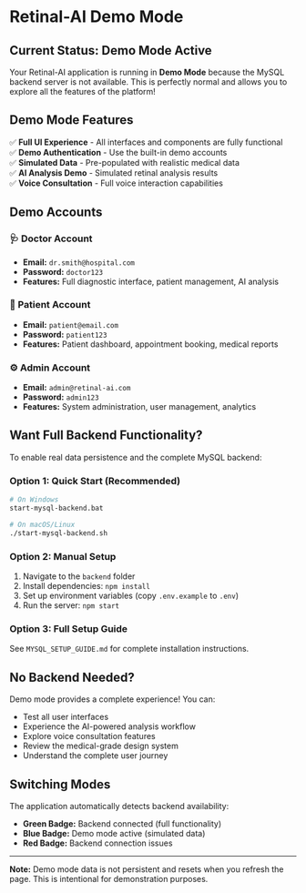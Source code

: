 # Retinal-AI Demo Mode

## Current Status: Demo Mode Active

Your Retinal-AI application is running in **Demo Mode** because the MySQL backend server is not available. This is perfectly normal and allows you to explore all the features of the platform!

## Demo Mode Features

✅ **Full UI Experience** - All interfaces and components are fully functional  
✅ **Demo Authentication** - Use the built-in demo accounts  
✅ **Simulated Data** - Pre-populated with realistic medical data  
✅ **AI Analysis Demo** - Simulated retinal analysis results  
✅ **Voice Consultation** - Full voice interaction capabilities  

## Demo Accounts

### 🩺 Doctor Account
- **Email:** `dr.smith@hospital.com`
- **Password:** `doctor123`
- **Features:** Full diagnostic interface, patient management, AI analysis

### 👥 Patient Account  
- **Email:** `patient@email.com`
- **Password:** `patient123`
- **Features:** Patient dashboard, appointment booking, medical reports

### ⚙️ Admin Account
- **Email:** `admin@retinal-ai.com`  
- **Password:** `admin123`
- **Features:** System administration, user management, analytics

## Want Full Backend Functionality?

To enable real data persistence and the complete MySQL backend:

### Option 1: Quick Start (Recommended)
```bash
# On Windows
start-mysql-backend.bat

# On macOS/Linux  
./start-mysql-backend.sh
```

### Option 2: Manual Setup
1. Navigate to the `backend` folder
2. Install dependencies: `npm install`
3. Set up environment variables (copy `.env.example` to `.env`)
4. Run the server: `npm start`

### Option 3: Full Setup Guide
See `MYSQL_SETUP_GUIDE.md` for complete installation instructions.

## No Backend Needed?

Demo mode provides a complete experience! You can:
- Test all user interfaces
- Experience the AI-powered analysis workflow  
- Explore voice consultation features
- Review the medical-grade design system
- Understand the complete user journey

## Switching Modes

The application automatically detects backend availability:
- **Green Badge:** Backend connected (full functionality)
- **Blue Badge:** Demo mode active (simulated data)
- **Red Badge:** Backend connection issues

---

**Note:** Demo mode data is not persistent and resets when you refresh the page. This is intentional for demonstration purposes.